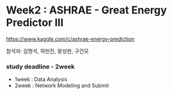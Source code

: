 # Week2 : ASHRAE - Great Energy Predictor III
https://www.kaggle.com/c/ashrae-energy-prediction

참석자: 김명석, 하헌진, 왕성현, 구건모

### study deadline - 2week
- 1week : Data Analysis
- 2week : Network Modeling and Submit